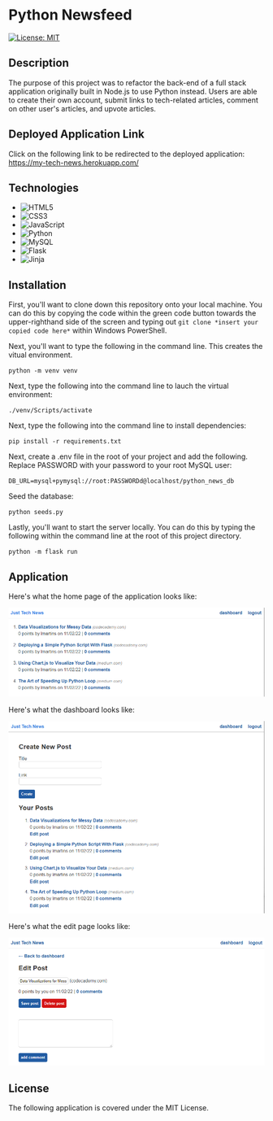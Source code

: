 # Python Newsfeed

[![License: MIT](https://img.shields.io/badge/License-MIT-green.svg)](https://opensource.org/licenses/MIT)

## **Description**
The purpose of this project was to refactor the back-end of a full stack application originally built in Node.js to use Python instead. Users are able to create their own account, submit links to tech-related articles, comment on other user's articles, and upvote articles.  

## **Deployed Application Link**

Click on the following link to be redirected to the deployed application:
https://my-tech-news.herokuapp.com/ 

## **Technologies**

* ![HTML5](https://img.shields.io/badge/html5-%23E34F26.svg?style=for-the-badge&logo=html5&logoColor=white)
* ![CSS3](https://img.shields.io/badge/css3-%231572B6.svg?style=for-the-badge&logo=css3&logoColor=white)
* ![JavaScript](https://img.shields.io/badge/javascript-%23323330.svg?style=for-the-badge&logo=javascript&logoColor=%23F7DF1E)
* ![Python](https://img.shields.io/badge/python-3670A0?style=for-the-badge&logo=python&logoColor=ffdd54)
* ![MySQL](https://img.shields.io/badge/mysql-%2300f.svg?style=for-the-badge&logo=mysql&logoColor=white)
* ![Flask](https://img.shields.io/badge/flask-%23000.svg?style=for-the-badge&logo=flask&logoColor=white)
* ![Jinja](https://img.shields.io/badge/jinja-white.svg?style=for-the-badge&logo=jinja&logoColor=black)



## **Installation**
First, you'll want to clone down this repository onto your local machine. You can do this by copying the code within the green code button towards the upper-righthand side of the screen and typing out `git clone *insert your copied code here*` within Windows PowerShell.

Next, you'll want to type the following in the command line. This creates the vitual environment. 
```
python -m venv venv
```

Next, type the following into the command line to lauch the virtual environment:
```
./venv/Scripts/activate
```

Next, type the following into the command line to install dependencies:
```
pip install -r requirements.txt
```

Next, create a .env file in the root of your project and add the following. Replace PASSWORD with your password to your root MySQL user:
```
DB_URL=mysql+pymysql://root:PASSWORDd@localhost/python_news_db

```

Seed the database:
```
python seeds.py
```

Lastly, you'll want to start the server locally. You can do this by typing the following within the command line at the root of this project directory.
```
python -m flask run
```

## **Application**
Here's what the home page of the application looks like:

![screenshot](./assets/homepage.PNG)

Here's what the dashboard looks like:

![screenshot](./assets/dashbaord.PNG)

Here's what the edit page looks like:

![screenshot](./assets/edit-post.PNG)

## **License**
The following application is covered under the MIT License.
